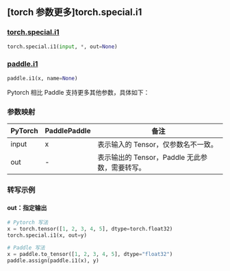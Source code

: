 ## [torch 参数更多]torch.special.i1

### [torch.special.i1](https://pytorch.org/docs/stable/special.html#torch.special.i1)

```python
torch.special.i1(input, *, out=None)
```

### [paddle.i1](https://www.paddlepaddle.org.cn/documentation/docs/zh/develop/api/paddle/i1_cn.html)

```python
paddle.i1(x, name=None)
```

Pytorch 相比 Paddle 支持更多其他参数，具体如下：

### 参数映射

| PyTorch | PaddlePaddle | 备注                                               |
| ------- | ------------ | -------------------------------------------------- |
| input   | x            | 表示输入的 Tensor，仅参数名不一致。                |
| out     | -            | 表示输出的 Tensor，Paddle 无此参数，需要转写。 |

### 转写示例

#### out：指定输出

```python
# Pytorch 写法
x = torch.tensor([1, 2, 3, 4, 5], dtype=torch.float32)
torch.special.i1(x, out=y)

# Paddle 写法
x = paddle.to_tensor([1, 2, 3, 4, 5], dtype="float32")
paddle.assign(paddle.i1(x), y)
```
